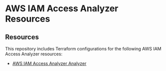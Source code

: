 # AWS IAM Access Analyzer Resources

## Resources

This repository includes Terraform configurations for the following AWS IAM Access Analyzer resources:

- [AWS IAM Access Analyzer Analyzer](./analyzer)
